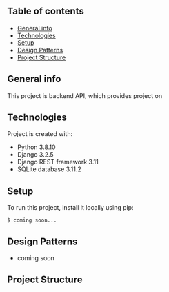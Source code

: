 ## Table of contents
* [General info](#general-info)
* [Technologies](#technologies)
* [Setup](#setup)
* [Design Patterns](#Design-Patterns)
* [Project Structure](#Project-Structure)

## General info
This project is backend API, which provides project on 
	
## Technologies
Project is created with:
* Python 3.8.10
* Django 3.2.5
* Django REST framework 3.11
* SQLite database 3.11.2
	
## Setup
To run this project, install it locally using pip:

```
$ coming soon...
```

## Design Patterns
* coming soon

## Project Structure
